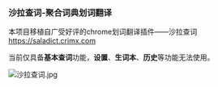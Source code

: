 ### 沙拉查词-聚合词典划词翻译

本项目移植自广受好评的chrome划词翻译插件——沙拉查词 <https://saladict.crimx.com>

当前仅具备**基本查词**功能，**设置**、**生词本**、**历史**等功能无法使用。

![沙拉查词.jpg](https://s2.ax1x.com/2020/01/10/l4Ybhn.png)

